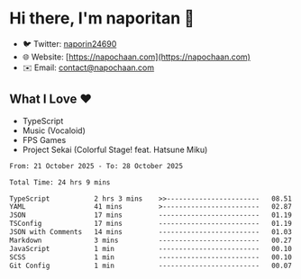# Hi there, I'm naporitan 👋

- 🐦 Twitter: [naporin24690](https://twitter.com/naporin24690)
- 🌐 Website: [https://napochaan.com](https://napochaan.com)
- ✉️ Email: [contact@napochaan.com](mailto:contact@napochaan.com)

## What I Love ❤️
- TypeScript
- Music (Vocaloid)
- FPS Games
- Project Sekai (Colorful Stage! feat. Hatsune Miku)

<!--START_SECTION:waka-->

```txt
From: 21 October 2025 - To: 28 October 2025

Total Time: 24 hrs 9 mins

TypeScript           2 hrs 3 mins    >>-----------------------   08.51 %
YAML                 41 mins         >------------------------   02.87 %
JSON                 17 mins         -------------------------   01.19 %
TSConfig             17 mins         -------------------------   01.19 %
JSON with Comments   14 mins         -------------------------   01.03 %
Markdown             3 mins          -------------------------   00.27 %
JavaScript           1 min           -------------------------   00.10 %
SCSS                 1 min           -------------------------   00.10 %
Git Config           1 min           -------------------------   00.07 %
```

<!--END_SECTION:waka-->

